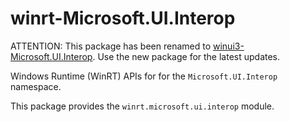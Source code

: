 <!-- warning: Please don't edit this file. It was automatically generated. -->

# winrt-Microsoft.UI.Interop

ATTENTION: This package has been renamed to
[winui3-Microsoft.UI.Interop](https://pypi.org/project/winui3-Microsoft.UI.Interop/).
Use the new package for the latest updates.

Windows Runtime (WinRT) APIs for for the `Microsoft.UI.Interop` namespace.

This package provides the `winrt.microsoft.ui.interop` module.
